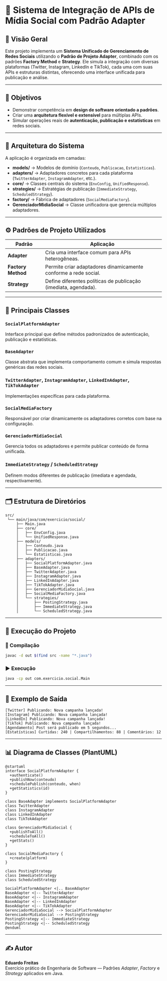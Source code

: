 # 🧩 Sistema de Integração de APIs de Mídia Social com Padrão Adapter

## 📘 Visão Geral
Este projeto implementa um **Sistema Unificado de Gerenciamento de Redes Sociais** utilizando o **Padrão de Projeto Adapter**, combinado com os padrões **Factory Method** e **Strategy**. Ele simula a integração com diversas plataformas (Twitter, Instagram, LinkedIn e TikTok), cada uma com suas APIs e estruturas distintas, oferecendo uma interface unificada para publicação e análise.

---

## 🎯 Objetivos
- Demonstrar competência em **design de software orientado a padrões**.
- Criar uma **arquitetura flexível e extensível** para múltiplas APIs.
- Simular operações reais de **autenticação, publicação e estatísticas** em redes sociais.

---

## 🧱 Arquitetura do Sistema
A aplicação é organizada em camadas:

- **models/** → Modelos de domínio (`Conteudo`, `Publicacao`, `Estatisticas`).
- **adapters/** → Adaptadores concretos para cada plataforma (`TwitterAdapter`, `InstagramAdapter`, etc.).
- **core/** → Classes centrais do sistema (`EnvConfig`, `UnifiedResponse`).
- **strategies/** → Estratégias de publicação (`ImmediateStrategy`, `ScheduledStrategy`).
- **factory/** → Fábrica de adaptadores (`SocialMediaFactory`).
- **GerenciadorMidiaSocial** → Classe unificadora que gerencia múltiplos adaptadores.

---

## ⚙️ Padrões de Projeto Utilizados
| Padrão | Aplicação |
|--------|------------|
| **Adapter** | Cria uma interface comum para APIs heterogêneas. |
| **Factory Method** | Permite criar adaptadores dinamicamente conforme a rede social. |
| **Strategy** | Define diferentes políticas de publicação (imediata, agendada). |

---

## 🧩 Principais Classes

### `SocialPlatformAdapter`
Interface principal que define métodos padronizados de autenticação, publicação e estatísticas.

### `BaseAdapter`
Classe abstrata que implementa comportamento comum e simula respostas genéricas das redes sociais.

### `TwitterAdapter`, `InstagramAdapter`, `LinkedInAdapter`, `TikTokAdapter`
Implementações específicas para cada plataforma.

### `SocialMediaFactory`
Responsável por criar dinamicamente os adaptadores corretos com base na configuração.

### `GerenciadorMidiaSocial`
Gerencia todos os adaptadores e permite publicar conteúdo de forma unificada.

### `ImmediateStrategy` / `ScheduledStrategy`
Definem modos diferentes de publicação (imediata e agendada, respectivamente).

---

## 🗂️ Estrutura de Diretórios
```
src/
 └── main/java/com/exercicio/social/
     ├── Main.java
     ├── core/
     │   ├── EnvConfig.java
     │   └── UnifiedResponse.java
     ├── models/
     │   ├── Conteudo.java
     │   ├── Publicacao.java
     │   └── Estatisticas.java
     ├── adapters/
     │   ├── SocialPlatformAdapter.java
     │   ├── BaseAdapter.java
     │   ├── TwitterAdapter.java
     │   ├── InstagramAdapter.java
     │   ├── LinkedInAdapter.java
     │   ├── TikTokAdapter.java
     │   ├── GerenciadorMidiaSocial.java
     │   ├── SocialMediaFactory.java
     │   └── strategies/
     │       ├── PostingStrategy.java
     │       ├── ImmediateStrategy.java
     │       └── ScheduledStrategy.java
```

---

## 🚀 Execução do Projeto

### 🔧 Compilação
```bash
javac -d out $(find src -name "*.java")
```

### ▶️ Execução
```bash
java -cp out com.exercicio.social.Main
```

---

## 🧾 Exemplo de Saída
```
[Twitter] Publicando: Nova campanha lançada!
[Instagram] Publicando: Nova campanha lançada!
[LinkedIn] Publicando: Nova campanha lançada!
[TikTok] Publicando: Nova campanha lançada!
[Agendamento] Post será publicado em 5 segundos...
[Estatísticas] Curtidas: 240 | Compartilhamentos: 88 | Comentários: 12
```

---

## 📊 Diagrama de Classes (PlantUML)
```plantuml
@startuml
interface SocialPlatformAdapter {
  +authenticate()
  +publishNow(conteudo)
  +schedulePublish(conteudo, when)
  +getStatistics(id)
}

class BaseAdapter implements SocialPlatformAdapter
class TwitterAdapter
class InstagramAdapter
class LinkedInAdapter
class TikTokAdapter

class GerenciadorMidiaSocial {
  +publishToAll()
  +scheduleToAll()
  +getStats()
}

class SocialMediaFactory {
  +create(platform)
}

class PostingStrategy
class ImmediateStrategy
class ScheduledStrategy

SocialPlatformAdapter <|.. BaseAdapter
BaseAdapter <|-- TwitterAdapter
BaseAdapter <|-- InstagramAdapter
BaseAdapter <|-- LinkedInAdapter
BaseAdapter <|-- TikTokAdapter
GerenciadorMidiaSocial --> SocialPlatformAdapter
GerenciadorMidiaSocial --> PostingStrategy
PostingStrategy <|-- ImmediateStrategy
PostingStrategy <|-- ScheduledStrategy
@enduml
```

---

## ✍️ Autor
**Eduardo Freitas**  
Exercício prático de Engenharia de Software — Padrões *Adapter*, *Factory* e *Strategy* aplicados em Java.
